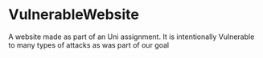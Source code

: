 # VulnerableWebsite
A website made as part of an Uni assignment. It is intentionally Vulnerable to many types of attacks as was part of our goal
